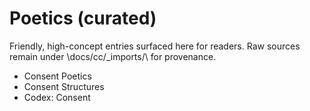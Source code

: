 <!-- status: stub; target: 150+ words -->
# Poetics (curated)

Friendly, high-concept entries surfaced here for readers.
Raw sources remain under \docs/cc/_imports/\ for provenance.

- Consent Poetics
- Consent Structures
- Codex: Consent


